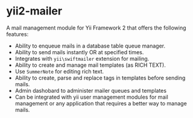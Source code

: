 # yii2-mailer

A mail management module for Yii Framework 2 that offers the following features:

- Ability to enqueue mails in a database table queue manager.
- Ability to send mails instantly OR at specified times.
- Integrates with `yii\swiftmailer` extension for mailing.
- Ability to create and manage mail templates (as RICH TEXT).
- Use `SummerNote` for editing rich text.
- Ability to create, parse and replace tags in templates before sending mails.
- Admin dashobard to administer mailer queues and templates
- Can be integrated with yii user management modules for mail management or any application that requires a better way to manage mails.
